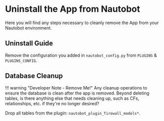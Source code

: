 # Uninstall the App from Nautobot

Here you will find any steps necessary to cleanly remove the App from your Nautobot environment.

## Uninstall Guide

Remove the configuration you added in `nautobot_config.py` from `PLUGINS` & `PLUGINS_CONFIG`.

## Database Cleanup

!!! warning "Developer Note - Remove Me!"
    Any cleanup operations to ensure the database is clean after the app is removed. Beyond deleting tables, is there anything else that needs cleaning up, such as CFs, relationships, etc. if they're no longer desired?

Drop all tables from the plugin: `nautobot_plugin_firewall_models*`.
